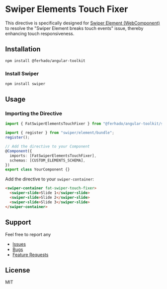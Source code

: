 # Swiper Elements Touch Fixer

This directive is specifically designed for [Swiper Element (WebComponent)](https://swiperjs.com/element) to resolve the "Swiper Element breaks touch events" issue, thereby enhancing touch responsiveness.

## Installation

```bash
npm install @ferhado/angular-toolkit
```

### Install Swiper

```bash
npm install swiper
```

## Usage

### Importing the Directive

```typescript
import { FatSwiperElementsTouchFixer } from "@ferhado/angular-toolkit/swiper-elements-touch-fixer";

import { register } from "swiper/element/bundle";
register();

// Add the directive to your Component
@Component({
  imports: [FatSwiperElementsTouchFixer],
  schemas: [CUSTOM_ELEMENTS_SCHEMA],
})
export class YourComponent {}
```

Add the directive to your `swiper-container`:

```html
<swiper-container fat-swiper-touch-fixer>
  <swiper-slide>Slide 1</swiper-slide>
  <swiper-slide>Slide 2</swiper-slide>
  <swiper-slide>Slide 3</swiper-slide>
</swiper-container>
```

## Support

Feel free to report any

- [Issues](https://github.com/ferhado/angular-toolkit/issues)
- [Bugs](https://github.com/ferhado/angular-toolkit/issues)
- [Feature Requests](https://github.com/ferhado/angular-toolkit/issues)

## License

MIT
